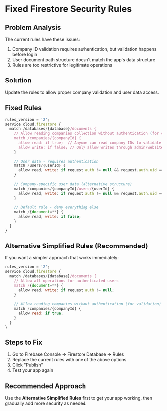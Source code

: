 # Fixed Firestore Security Rules

## Problem Analysis
The current rules have these issues:
1. Company ID validation requires authentication, but validation happens before login
2. User document path structure doesn't match the app's data structure
3. Rules are too restrictive for legitimate operations

## Solution
Update the rules to allow proper company validation and user data access.

## Fixed Rules

```javascript
rules_version = '2';
service cloud.firestore {
  match /databases/{database}/documents {
    // Allow reading companies collection without authentication (for company ID validation)
    match /companies/{companyId} {
      allow read: if true;  // Anyone can read company IDs to validate them
      allow write: if false; // Only allow writes through admin/website
    }
    
    // User data - requires authentication
    match /users/{userId} {
      allow read, write: if request.auth != null && request.auth.uid == userId;
    }
    
    // Company-specific user data (alternative structure)
    match /companies/{companyId}/users/{userId} {
      allow read, write: if request.auth != null && request.auth.uid == userId;
    }
    
    // Default rule - deny everything else
    match /{document=**} {
      allow read, write: if false;
    }
  }
}
```

## Alternative Simplified Rules (Recommended)

If you want a simpler approach that works immediately:

```javascript
rules_version = '2';
service cloud.firestore {
  match /databases/{database}/documents {
    // Allow all operations for authenticated users
    match /{document=**} {
      allow read, write: if request.auth != null;
    }
    
    // Allow reading companies without authentication (for validation)
    match /companies/{companyId} {
      allow read: if true;
    }
  }
}
```

## Steps to Fix

1. Go to Firebase Console → Firestore Database → Rules
2. Replace the current rules with one of the above options
3. Click "Publish"
4. Test your app again

## Recommended Approach

Use the **Alternative Simplified Rules** first to get your app working, then gradually add more security as needed. 